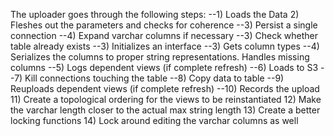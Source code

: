 The uploader goes through the following steps:
--1) Loads the Data
2) Fleshes out the parameters and checks for coherence
--3) Persist a single connection
--4) Expand varchar columns if necessary
--3) Check whether table already exists
--3) Initializes an interface
--3) Gets column types
--4) Serializes the columns to proper string representations. Handles missing columns
--5) Logs dependent views (if complete refresh)
--6) Loads to S3
--7) Kill connections touching the table
--8) Copy data to table
--9) Reuploads dependent views (if complete refresh)
--10) Records the upload
11) Create a topological ordering for the views to be reinstantiated
12) Make the varchar length closer to the actual max string length
13) Create a better locking functions
14) Lock around editing the varchar columns as well
